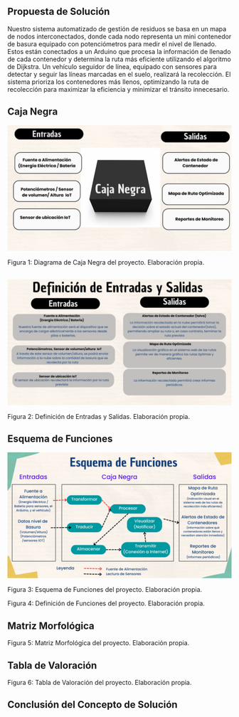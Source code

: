 
## Propuesta de Solución

Nuestro sistema automatizado de gestión de residuos se basa en un mapa de nodos interconectados, donde cada nodo representa un mini contenedor de basura equipado con potenciómetros para medir el nivel de llenado. Estos están conectados a un Arduino que procesa la información de llenado de cada contenedor y determina la ruta más eficiente utilizando el algoritmo de Dijkstra. Un vehículo seguidor de línea, equipado con sensores para detectar y seguir las líneas marcadas en el suelo, realizará la recolección. El sistema prioriza los contenedores más llenos, optimizando la ruta de recolección para maximizar la eficiencia y minimizar el tránsito innecesario.

## Caja Negra

<p align="center"><img src ="https://github.com/ArnySalazar/FdD/blob/main/FdD2024-1/Imagenes/I_E_4/caja_negra.jpg" width="720px"></p>

Figura 1: Diagrama de Caja Negra del proyecto. Elaboración propia.

##
<p align="center"><img src ="https://github.com/ArnySalazar/FdD/blob/main/FdD2024-1/Imagenes/I_E_4/definicion_entrada_salida.jpg" width="720px"></p>

Figura 2: Definición de Entradas y Salidas. Elaboración propia.

## Esquema de Funciones

<p align="center"><img src ="https://github.com/ArnySalazar/FdD/blob/main/FdD2024-1/Imagenes/I_E_4/esquema_funciones.jpg" width="720px"></p>
Figura 3: Esquema de Funciones del proyecto. Elaboración propia.


Figura 4: Definición de Funciones del proyecto. Elaboración propia.

## Matriz Morfológica

Figura 5: Matriz Morfológica del proyecto. Elaboración propia.

## Tabla de Valoración

Figura 6: Tabla de Valoración del proyecto. Elaboración propia.

## Conclusión del Concepto de Solución

